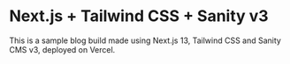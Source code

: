 # Next.js + Tailwind CSS + Sanity v3

This is a sample blog build made using Next.js 13, Tailwind CSS and Sanity CMS v3, deployed on Vercel.
